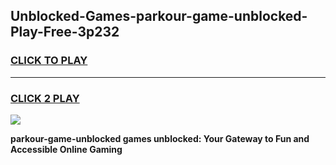 
## Unblocked-Games-parkour-game-unblocked-Play-Free-3p232
<h3>
<a href="https://premium76.site?title=parkour-game-unblocked&ref=23A">CLICK TO PLAY</a></h3>
<hr>

<h3>
<a href="https://premium76.site?title=parkour-game-unblocked&ref=23A">CLICK 2 PLAY</a>
  
</h3>

<a href="https://premium76.site?title=parkour-game-unblocked&ref=23A"><img src="https://clearcache.store/games.png"></a>


**parkour-game-unblocked games unblocked: Your Gateway to Fun and Accessible Online Gaming**
